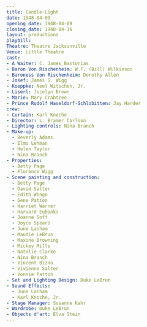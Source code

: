 ```yaml
---
title: Candle-Light
date: 1948-04-09
opening_date: 1948-04-09
closing_date: 1948-04-16
layout: productions
playbill:
Theatre: Theatre Jacksonville
Venue: Little Theatre
cast:
- A Waiter: C. James Bastonias
- Baron Von Rischenheim: W.F. (Bill) Wilkinson
- Baroness Von Rischenheim: Dorothy Allen
- Josef: James S. Wigg
- Koeppke: Neel Witschen, Jr.
- Liserl: Jocelyn Brown
- Marie: Mary Crabtree
- Prince Rudolf Haseldorf-Schlobitten: Jay Harder
crew:
- Curtain: Karl Knoche
- Director: L. Bramer Carlson
- Lighting controls: Nina Branch
- Make-up:
  - Beverly Adams
  - Elmo Lehman
  - Helen Taylor
  - Nina Branch
- Properties:
  - Betty Page
  - Florence Wigg
- Scene painting and construction:
  - Betty Page
  - David Salter
  - Edith Wingo
  - Gene Patton
  - Harriet Warner
  - Harvard Eubanks
  - Joanne Goff
  - Joyce Spears
  - June Lanham
  - Maudie LeBrun
  - Maxine Browning
  - Mickey Mills
  - Natalie Clarke
  - Nina Branch
  - Vincent Bizno
  - Vivienne Salter
  - Vonnie Patton
- Set and Lighting Design: Duke LeBrun
- Sound Effects:
  - June Lanham
  - Karl Knoche, Jr.
- Stage Manager: Susanne Kahr
- Wardrobe: Duke LeBrun
- Objects d'art: Elva Stein
---
```


